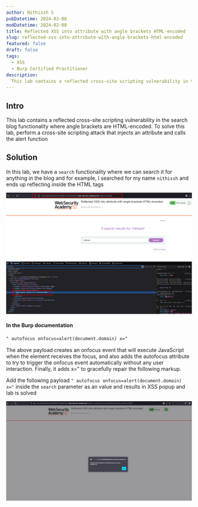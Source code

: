 ```yaml
---
author: Nithissh S
pubDatetime: 2024-02-08
modDatetime: 2024-02-08
title: Reflected XSS into attribute with angle brackets HTML-encoded
slug: reflected-xss-into-attribute-with-angle-brackets-html-encoded
featured: false
draft: false
tags:
  - XSS
  - Burp Certified Practitioner
description:
  This lab contains a reflected cross-site scripting vulnerability in the search blog functionality where angle brackets are HTML-encoded. To solve this lab, perform a cross-site scripting attack that injects an attribute and calls the alert function
---
```


## Intro 

This lab contains a reflected cross-site scripting vulnerability in the search blog functionality where angle brackets are HTML-encoded. To solve this lab, perform a cross-site scripting attack that injects an attribute and calls the alert function

## Solution

In this lab, we have a `search` functionality where we can search it for anything in the blog and for example, I searched for my name `nithissh` and ends up reflecting inside the HTML tags 


![](../../assets/images/portswigger/XSS/apprentice/xss-27.png)


#### In the Burp documentation 

```html
" autofocus onfocus=alert(document.domain) x="
```

The above payload creates an onfocus event that will execute JavaScript when the element receives the focus, and also adds the autofocus attribute to try to trigger the onfocus event automatically without any user interaction. Finally, it adds x=" to gracefully repair the following markup. 

Add the following payload `" autofocus onfocus=alert(document.domain) x="` inside the `search` parameter as an value and results in XSS popup and lab is solved 


![](../../assets/images/portswigger/XSS/apprentice/xss-28.png)